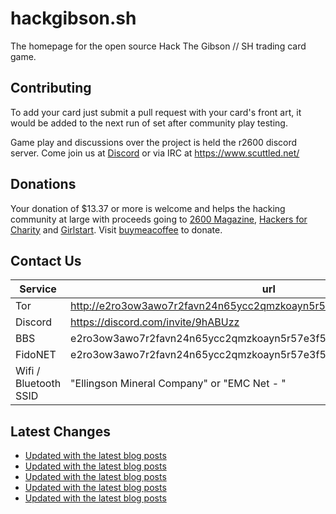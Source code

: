 # hackgibson.sh
The homepage for the open source Hack The Gibson // SH trading card game.


## Contributing

To add your card just submit a pull request with your card's front art, it would be added to the next run of set after community play testing.

Game play and discussions over the project is held the r2600 discord server. Come join us at [Discord](https://discord.com/invite/9hABUzz) or via IRC at https://www.scuttled.net/


## Donations

Your donation of $13.37 or more is welcome and helps the hacking community at large with proceeds going to [2600 Magazine](https://2600.com/), [Hackers for Charity](https://hackersforcharity.org) and [Girlstart](https://girlstart.org).  Visit [buymeacoffee](https://www.buymeacoffee.com/hackgibson.sh) to donate.


## Contact Us

Service | url
-|-
Tor | http://e2ro3ow3awo7r2favn24n65ycc2qmzkoayn5r57e3f56nvjwdcgg32ad.onion
Discord | https://discord.com/invite/9hABUzz
BBS | e2ro3ow3awo7r2favn24n65ycc2qmzkoayn5r57e3f56nvjwdcgg32ad.onion:23
FidoNET | e2ro3ow3awo7r2favn24n65ycc2qmzkoayn5r57e3f56nvjwdcgg32ad.onion:24554
Wifi / Bluetooth SSID | "Ellingson Mineral Company" or "EMC Net - <fidonet address>"

## Latest Changes
<!-- BLOG-POST-LIST:START -->
- [Updated with the latest blog posts](https://github.com/DFW2600/hackgibson.sh/commit/09834dba3904dbd2a8d6421eb3188e151b759c6d)
- [Updated with the latest blog posts](https://github.com/DFW2600/hackgibson.sh/commit/379c40ed72f3fe948448a7285a474a581e183d71)
- [Updated with the latest blog posts](https://github.com/DFW2600/hackgibson.sh/commit/924d3b0a7c5505760418e62e9ed52066aa255d96)
- [Updated with the latest blog posts](https://github.com/DFW2600/hackgibson.sh/commit/485bfbcae9b3e869bf65ca419b6a7bf7b2075500)
- [Updated with the latest blog posts](https://github.com/DFW2600/hackgibson.sh/commit/0b6e1b6a9173e0812eb60c9ff307c269d2f736ff)
<!-- BLOG-POST-LIST:END -->
